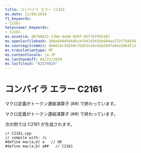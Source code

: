 ```yaml
---
title: コンパイラ エラー C2161
ms.date: 11/04/2016
f1_keywords:
- C2161
helpviewer_keywords:
- C2161
ms.assetid: d6798821-13bb-4e60-924f-85f7bf955387
ms.openlocfilehash: 366e848d566dbcbf9414565de604aa722f758456
ms.sourcegitcommit: 0ab61bc3d2b6cfbd52a16c6ab2b97a8ea1864f12
ms.translationtype: MT
ms.contentlocale: ja-JP
ms.lasthandoff: 04/23/2019
ms.locfileid: "62174810"
---
```

# <a name="compiler-error-c2161"></a>コンパイラ エラー C2161

マクロ定義がトークン連結演算子 (##) で終わっています。

マクロ定義がトークン連結演算子 (##) で終わっています。

次の例では C2161 が生成されます。

```
// C2161.cpp
// compile with: /c
#define mac(a,b) a   // OK
#define mac(a,b) a##   // C2161
```